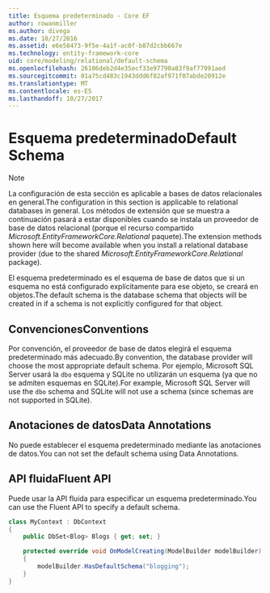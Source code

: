 ```yaml
---
title: Esquema predeterminado - Core EF
author: rowanmiller
ms.author: divega
ms.date: 10/27/2016
ms.assetid: e6e58473-9f5e-4a1f-ac0f-b87d2cbb667e
ms.technology: entity-framework-core
uid: core/modeling/relational/default-schema
ms.openlocfilehash: 26106deb2d4e35ecf33e97790a83f9af77991aed
ms.sourcegitcommit: 01a75cd483c1943ddd6f82af971f07abde20912e
ms.translationtype: MT
ms.contentlocale: es-ES
ms.lasthandoff: 10/27/2017
---
```

# <a name="default-schema"></a><span data-ttu-id="a4cf4-102">Esquema predeterminado</span><span class="sxs-lookup"><span data-stu-id="a4cf4-102">Default Schema</span></span>

> [!NOTE]  
> <span data-ttu-id="a4cf4-103">La configuración de esta sección es aplicable a bases de datos relacionales en general.</span><span class="sxs-lookup"><span data-stu-id="a4cf4-103">The configuration in this section is applicable to relational databases in general.</span></span> <span data-ttu-id="a4cf4-104">Los métodos de extensión que se muestra a continuación pasará a estar disponibles cuando se instala un proveedor de base de datos relacional (porque el recurso compartido *Microsoft.EntityFrameworkCore.Relational* paquete).</span><span class="sxs-lookup"><span data-stu-id="a4cf4-104">The extension methods shown here will become available when you install a relational database provider (due to the shared *Microsoft.EntityFrameworkCore.Relational* package).</span></span>

<span data-ttu-id="a4cf4-105">El esquema predeterminado es el esquema de base de datos que si un esquema no está configurado explícitamente para ese objeto, se creará en objetos.</span><span class="sxs-lookup"><span data-stu-id="a4cf4-105">The default schema is the database schema that objects will be created in if a schema is not explicitly configured for that object.</span></span>

## <a name="conventions"></a><span data-ttu-id="a4cf4-106">Convenciones</span><span class="sxs-lookup"><span data-stu-id="a4cf4-106">Conventions</span></span>

<span data-ttu-id="a4cf4-107">Por convención, el proveedor de base de datos elegirá el esquema predeterminado más adecuado.</span><span class="sxs-lookup"><span data-stu-id="a4cf4-107">By convention, the database provider will choose the most appropriate default schema.</span></span> <span data-ttu-id="a4cf4-108">Por ejemplo, Microsoft SQL Server usará la `dbo` esquema y SQLite no utilizarán un esquema (ya que no se admiten esquemas en SQLite).</span><span class="sxs-lookup"><span data-stu-id="a4cf4-108">For example, Microsoft SQL Server will use the `dbo` schema and SQLite will not use a schema (since schemas are not supported in SQLite).</span></span>

## <a name="data-annotations"></a><span data-ttu-id="a4cf4-109">Anotaciones de datos</span><span class="sxs-lookup"><span data-stu-id="a4cf4-109">Data Annotations</span></span>

<span data-ttu-id="a4cf4-110">No puede establecer el esquema predeterminado mediante las anotaciones de datos.</span><span class="sxs-lookup"><span data-stu-id="a4cf4-110">You can not set the default schema using Data Annotations.</span></span>

## <a name="fluent-api"></a><span data-ttu-id="a4cf4-111">API fluida</span><span class="sxs-lookup"><span data-stu-id="a4cf4-111">Fluent API</span></span>

<span data-ttu-id="a4cf4-112">Puede usar la API fluida para especificar un esquema predeterminado.</span><span class="sxs-lookup"><span data-stu-id="a4cf4-112">You can use the Fluent API to specify a default schema.</span></span>

<!-- [!code-csharp[Main](samples/core/relational/Modeling/FluentAPI/Samples/Relational/DefaultSchema.cs?highlight=7)] -->
``` csharp
class MyContext : DbContext
{
    public DbSet<Blog> Blogs { get; set; }

    protected override void OnModelCreating(ModelBuilder modelBuilder)
    {
        modelBuilder.HasDefaultSchema("blogging");
    }
}
```
